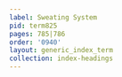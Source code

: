 ```yaml
---
label: Sweating System
pid: term825
pages: 785|786
order: '0940'
layout: generic_index_term
collection: index-headings
---
```

